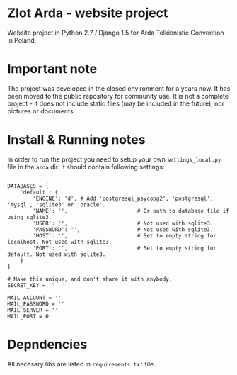 # Zlot Arda - website project

Website project in Python 2.7 / Django 1.5 for Arda Tolkienistic Convention in Poland.

# Important note
The project was developed in the closed environment for a years now. It has been moved to the public repository for community use. It is not a complete project - it does not include static files (may be included in the future), nor pictures or documents.

# Install & Running notes
In order to run the project you need to setup your own `settings_local.py` file in the `arda` dir. It should contain following settings:

```

DATABASES = {
    'default': {
        'ENGINE': 'd', # Add 'postgresql_psycopg2', 'postgresql', 'mysql', 'sqlite3' or 'oracle'.
        'NAME': '',                      # Or path to database file if using sqlite3.
        'USER': '',                      # Not used with sqlite3.
        'PASSWORD': '',                  # Not used with sqlite3.
        'HOST': '',                      # Set to empty string for localhost. Not used with sqlite3.
        'PORT': '',                      # Set to empty string for default. Not used with sqlite3.
    }
}

# Make this unique, and don't share it with anybody.
SECRET_KEY = ''

MAIL_ACCOUNT = ''
MAIL_PASSWORD = ''
MAIL_SERVER = ''
MAIL_PORT = 0

```

# Depndencies

All necesary libs are listed in `requirements.txt` file. 
